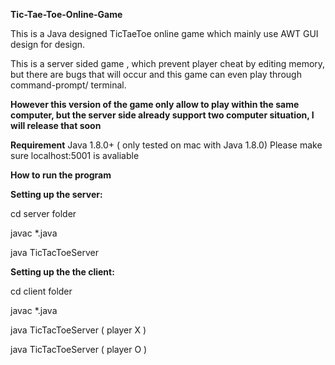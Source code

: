 **Tic-Tae-Toe-Online-Game**

This is a Java designed TicTaeToe online game which mainly use AWT GUI design for design. 

This is a server sided game , which prevent player cheat by editing memory, but there are bugs that will occur and this game can even play through command-prompt/ terminal.

**However this version of the game only allow to play within the same computer, but the server side already support two computer situation, I will release that soon** 

**Requirement**
Java 1.8.0+ ( only tested on mac with Java 1.8.0)
Please make sure localhost:5001 is avaliable


**How to run the program**

**Setting up the server:**

cd server folder

javac *.java

java TicTacToeServer

**Setting up the the client:**

cd client folder

javac *.java

java TicTacToeServer ( player X )

java TicTacToeServer ( player O )
